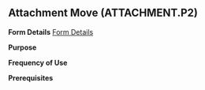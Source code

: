 ## Attachment Move (ATTACHMENT.P2)
<PageHeader />

**Form Details**
[Form Details](../ATTACHMENT-P2-1/README.md)

**Purpose**

**Frequency of Use**

**Prerequisites**

<badge text= "Version 8.10.57 " vertical="middle" />

<PageFooter />
